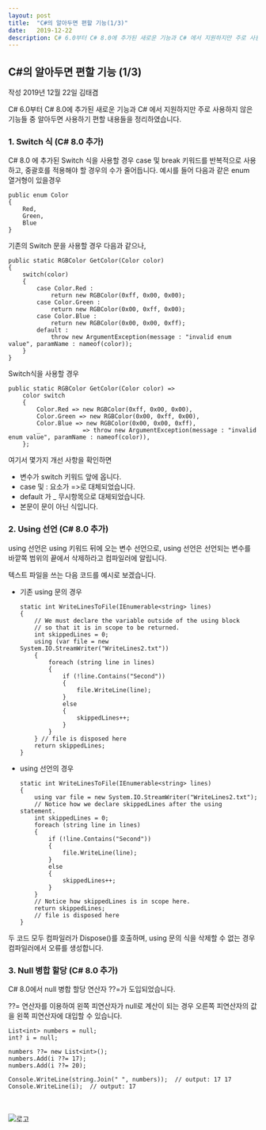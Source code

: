 ```yaml
---
layout: post
title:  "C#의 알아두면 편할 기능(1/3)"
date:   2019-12-22
description: C# 6.0부터 C# 8.0에 추가된 새로운 기능과 C# 에서 지원하지만 주로 사용하지 않은 기능들 중 알아두면 사용하기 편할 내용들을 정리하였습니다..
---
```


## C#의 알아두면 편할 기능 (1/3)

작성 2019년 12월 22일 김태겸

C# 6.0부터 C# 8.0에 추가된 새로운 기능과 C# 에서 지원하지만 주로 사용하지 않은 기능들 중 알아두면 사용하기 편할 내용들을 정리하였습니다.

### 1. Switch 식 (C# 8.0 추가)
C# 8.0 에 추가된 Switch 식을 사용할 경우 case 및 break 키워드를 반복적으로 사용하고, 중괄호를 적용해야 할 경우의 수가 줄어듭니다.
예시를 들어 다음과 같은 enum 열거형이 있을경우
````
public enum Color
{
    Red,
    Green,
    Blue
}
````
기존의 Switch 문을 사용할 경우 다음과 같으나,
````
public static RGBColor GetColor(Color color)
{
    switch(color)
    {
        case Color.Red :
            return new RGBColor(0xff, 0x00, 0x00);
        case Color.Green :
            return new RGBColor(0x00, 0xff, 0x00);
        case Color.Blue :
            return new RGBColor(0x00, 0x00, 0xff);
        default :
            throw new ArgumentException(message : "invalid enum value", paramName : nameof(color));
    }
}
````
Switch식을 사용할 경우
````
public static RGBColor GetColor(Color color) =>
    color switch 
    {
        Color.Red => new RGBColor(0xff, 0x00, 0x00),
        Color.Green => new RGBColor(0x00, 0xff, 0x00),
        Color.Blue => new RGBColor(0x00, 0x00, 0xff),
        _            => throw new ArgumentException(message : "invalid enum value", paramName : nameof(color)),
    };
````
여기서 몇가지 개선 사항을 확인하면
* 변수가 switch 키워드 앞에 옵니다.
* case 및 : 요소가 =>로 대체되었습니다.
* default 가 _ 무시항목으로 대체되었습니다.
* 본문이 문이 아닌 식입니다.

### 2. Using 선언 (C# 8.0 추가)
using 선언은 using 키워드 뒤에 오는 변수 선언으로, using 선언은 선언되는 변수를 바깥쪽 범위의 끝에서 삭제하라고 컴파일러에 알립니다.

텍스트 파일을 쓰는 다음 코드를 예시로 보겠습니다.

* 기존 using 문의 경우
    ````
    static int WriteLinesToFile(IEnumerable<string> lines)
    {
        // We must declare the variable outside of the using block
        // so that it is in scope to be returned.
        int skippedLines = 0;
        using (var file = new System.IO.StreamWriter("WriteLines2.txt"))
        {
            foreach (string line in lines)
            {
                if (!line.Contains("Second"))
                {
                    file.WriteLine(line);
                }
                else
                {
                    skippedLines++;
                }
            }
        } // file is disposed here
        return skippedLines;
    }
    ````
* using 선언의 경우
    ````
    static int WriteLinesToFile(IEnumerable<string> lines)
    {
        using var file = new System.IO.StreamWriter("WriteLines2.txt");
        // Notice how we declare skippedLines after the using statement.
        int skippedLines = 0;
        foreach (string line in lines)
        {
            if (!line.Contains("Second"))
            {
                file.WriteLine(line);
            }
            else
            {
                skippedLines++;
            }
        }
        // Notice how skippedLines is in scope here.
        return skippedLines;
        // file is disposed here
    }
    ````
두 코드 모두 컴파일러가 Dispose()를 호출하며, using 문의 식을 삭제할 수 없는 경우 컴파일러에서 오류를 생성합니다.

### 3. Null 병합 할당 (C# 8.0 추가)
C# 8.0에서 null 병합 할당 연산자 ??=가 도입되었습니다.

??= 연산자를 이용하여 왼쪽 피연산자가 null로 계산이 되는 경우 오른쪽 피연산자의 값을 왼쪽 피연산자에 대입할 수 있습니다.
````
List<int> numbers = null;
int? i = null;

numbers ??= new List<int>();
numbers.Add(i ??= 17);
numbers.Add(i ??= 20);

Console.WriteLine(string.Join(" ", numbers));  // output: 17 17
Console.WriteLine(i);  // output: 17
````

<br><br>
![로고](https://macontents.github.io/images/markany.png)

<div class="fb-comments" data-href="https://macontents.github.io/2019-05-28-Docker 용 - 설치.md" data-width="700" data-numposts="10"></div>

